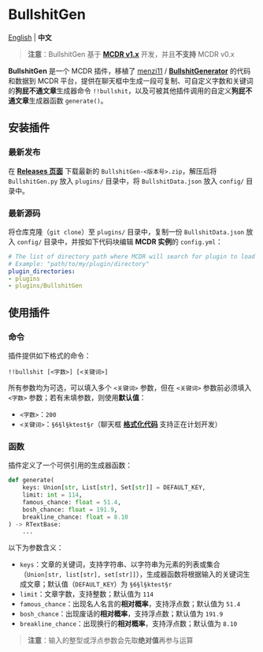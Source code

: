 # BullshitGen

[English](README.md) | **中文**

> **注意**：BullshitGen 基于 [**MCDR v1.x**](https://github.com/Fallen-Breath/MCDReforged) 开发，并且**不支持** MCDR v0.x

**BullshitGen** 是一个 MCDR 插件，移植了 [menzi11](https://github.com/menzi11) / [**BullshitGenerator**](https://github.com/menzi11/BullshitGenerator) 的代码和数据到 MCDR 平台，提供在聊天框中生成一段可复制、可自定义字数和关键词的**狗屁不通文章**生成器命令 `!!bullshit`，以及可被其他插件调用的自定义**狗屁不通文章**生成器函数 `generate()`。

## 安装插件

### 最新发布

在 [**Releases 页面**](https://github.com/Van-Involution/BullshitGen/releases) 下载最新的 `BullshitGen-<版本号>.zip`，解压后将 `BullshitGen.py` 放入 `plugins/` 目录中，将 `BullshitData.json` 放入 `config/` 目录中。

### 最新源码

将仓库克隆（`git clone`）至 `plugins/` 目录中，复制一份 `BullshitData.json` 放入 `config/` 目录中，并按如下代码块编辑 **MCDR 实例**的 `config.yml`：

```YAML
# The list of directory path where MCDR will search for plugin to load
# Example: "path/to/my/plugin/directory"
plugin_directories:
- plugins
- plugins/BullshitGen
```

## 使用插件

### 命令

插件提供如下格式的命令：

```
!!bullshit [<字数>] [<关键词>]
```

所有参数均为可选，可以填入多个 `<关键词>` 参数，但在 `<关键词>` 参数前必须填入 `<字数>` 参数；若有未填参数，则使用**默认值**：

- `<字数>`：`200`
- `<关键词>`：`§6§l§ktest§r`（聊天框 [**格式化代码**](https://minecraft-zh.gamepedia.com/%E6%A0%BC%E5%BC%8F%E5%8C%96%E4%BB%A3%E7%A0%81) 支持正在计划开发）

### 函数

插件定义了一个可供引用的生成器函数：

```Python
def generate(
    keys: Union[str, List[str], Set[str]] = DEFAULT_KEY,
    limit: int = 114,
    famous_chance: float = 51.4,
    bosh_chance: float = 191.9,
    breakline_chance: float = 8.10
) -> RTextBase:
    ...
```

以下为参数含义：

- `keys`：文章的关键词，支持字符串、以字符串为元素的列表或集合（`Union[str, list[str], set[str]]`），生成器函数将根据输入的关键词生成文章；默认值（`DEFAULT_KEY`）为 `§6§l§ktest§r`
- `limit`：文章字数，支持整数；默认值为 `114`
- `famous_chance`：出现名人名言的**相对概率**，支持浮点数；默认值为 `51.4`
- `bosh_chance`：出现废话的**相对概率**，支持浮点数；默认值为 `191.9`
- `breakline_chance`：出现换行的**相对概率**，支持浮点数；默认值为 `8.10`

> **注意**：输入的整型或浮点参数会先取**绝对值**再参与运算
